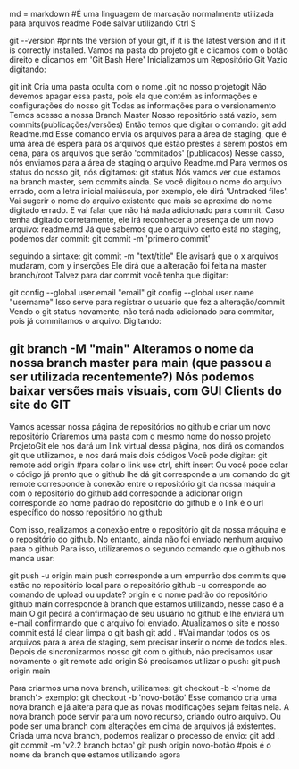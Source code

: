 md = markdown #É uma linguagem de marcação normalmente utilizada para
arquivos readme
Pode salvar utilizando Ctrl S

git --version #prints the version of your git, if it is the latest version and if it is correctly installed.
Vamos na pasta do projeto git e clicamos com o botão direito e clicamos em 'Git Bash Here'
Inicializamos um Repositório Git Vazio digitando:

git init
Cria uma pasta oculta com o nome .git no nosso projetogit
Não devemos apagar essa pasta, pois ela que contém as informações e configurações do nosso git
Todas as informações para o versionamento
Temos acesso a nossa Branch Master
Nosso repositório está vazio, sem commits(publicações/versões)
Então temos que digitar o comando:
git add Readme.md
Esse comando envia os arquivos para a área de staging, que é uma área de espera para os arquivos que estão prestes a serem postos em cena, para os arquivos que serão 'commitados' (publicados)
Nesse casso, nós enviamos para a área de staging o arquivo Readme.md
Para vermos os status do nosso git, nós digitamos:
git status
Nós vamos ver que estamos na branch master, sem commits ainda.
Se você digitou o nome do arquivo errado, com a letra inicial maiúscula, por exemplo,  ele dirá 'Untracked files'. Vai sugerir o nome do arquivo existente que mais se aproxima do nome digitado errado. E vai falar que não há nada adicionado para commit.
Caso tenha digitado corretamente, ele irá reconhecer a presença de um novo arquivo: readme.md
Já que sabemos que o arquivo certo está no staging, podemos dar commit:
git commit -m 'primeiro commit'

seguindo a sintaxe:
git commit -m "text/title"
Ele avisará que o x arquivos mudaram, com y inserções 
Ele dirá que a alteração foi feita na master branch/root
Talvez para dar commit você tenha que digitar:

git config --global user.email "email"
git config --global user.name "username"
Isso serve para registrar o usuário que fez a alteração/commit
Vendo o git status novamente, não terá nada adicionado para commitar, pois já commitamos o arquivo.
Digitando:

git branch -M "main"
Alteramos o nome da nossa branch master para main (que passou a ser utilizada recentemente?)
Nós podemos baixar versões mais visuais, com GUI Clients do site do GIT
------
Vamos acessar nossa página de repositórios no github e criar um novo repositório
Criaremos uma pasta com o mesmo nome do nosso projeto ProjetoGit
ele nos dará um link virtual dessa página, nos dirá os comandos git que utilizamos, e nos dará mais dois códigos
Você pode digitar:
git remote add origin <link> #para colar o link use ctrl, shift insert
Ou você pode colar o código já pronto que o github lhe dá
git corresponde a um comando do git
remote corresponde à conexão entre o repositório git da nossa máquina com o repositório do github
add corresponde a adicionar
origin corresponde ao nome padrão do repositório do github
e o link é o url específico do nosso repositório no github

Com isso, realizamos a conexão entre o repositório git da nossa máquina e o repositório do github.
No entanto, ainda não foi enviado nenhum arquivo para o github
Para isso, utilizaremos o segundo comando que o github nos manda usar:

git push -u origin main
push corresponde a um empurrão dos commits que estão no repositório local para o repositório github
-u corresponde ao comando de upload ou update?
origin é o nome padrão do repositório github
main corresponde à branch que estamos utilizando, nesse caso é a main
O git pedirá a confirmação de seu usuário no github e lhe enviará um e-mail confirmando que o arquivo foi enviado.
Atualizamos o site e nosso commit está lá
clear
limpa o git bash
git add . #Vai mandar todos os os arquivos para a área de staging, sem precisar inserir o nome de todos eles.
Depois de sincronizarmos nosso git com o github, não precisamos usar novamente o git remote add origin <link>
Só precisamos utilizar o push:
git push origin main

Para criarmos uma nova branch, utilizamos:
git checkout -b <'nome da branch'>
exemplo:
git checkout -b 'novo-botão'
Esse comando cria uma nova branch e já altera para que as novas modificações sejam feitas nela.
A nova branch pode servir para um novo recurso, criando outro arquivo. Ou pode ser uma branch com alterações em cima de arquivos já existentes.
Criada uma nova branch, podemos realizar o processo de envio:
git add . 
git commit -m 'v2.2 branch botao'
git push origin novo-botão #pois é o nome da branch que estamos utilizando agora